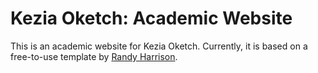 # Kezia Oketch: Academic Website

This is an academic website for Kezia Oketch. Currently, it is based on a free-to-use template by [Randy Harrison](https://randalseanharrison.com/index.html).
